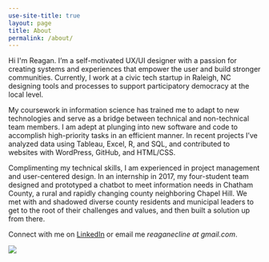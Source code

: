 ```yaml
---
use-site-title: true
layout: page
title: About
permalink: /about/
---
```


Hi I'm Reagan. I’m a self-motivated UX/UI designer with a passion for creating systems and experiences that empower the user and build stronger communities. Currently, I work at a civic tech startup in Raleigh, NC designing tools and processes to support participatory democracy at the local level.

My coursework in information science has trained me to adapt to new technologies and serve as a bridge between technical and non-technical team members. I am adept at plunging into new software and code to accomplish high-priority tasks in an efficient manner. In recent projects I’ve analyzed data using Tableau, Excel, R, and SQL, and contributed to websites with WordPress, GitHub, and HTML/CSS.

Complimenting my technical skills, I am experienced in project management and user-centered design. In an internship in 2017, my four-student team designed and prototyped a chatbot to meet information needs in Chatham County, a rural and rapidly changing county neighboring Chapel Hill. We met with and shadowed diverse county residents and municipal leaders to get to the root of their challenges and values, and then built a solution up from there.  

Connect with me on [LinkedIn](https://www.linkedin.com/in/reagancline/) or email me _reaganecline at gmail.com_. 

<img class="img-circle" src="/assets/ReaganCline_copy.jpg">

